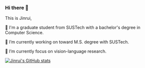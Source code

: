 ### Hi there 👋

This is Jinrui,

🏫 I'm a graduate student from SUSTech with a bachelor's degree in Computer Science.

🔭 I’m currently working on toward M.S. degree with SUSTech.

🌱 I’m currently focus on vision-language research.


[![Jinrui's GitHub stats](https://github-readme-stats.vercel.app/api?username=zjr2000&count_private=true&show_icons=true)](https://github.com/zjr2000/github-readme-stats)
